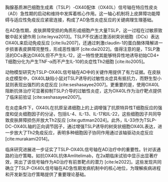 胸腺基质淋巴细胞生成素（TSLP）-OX40配体（OX40L）信号轴在特应性皮炎（AD）急性期的启动和维持中发挥着核心作用。这一轴心机制将上皮屏障功能障碍与适应性免疫反应紧密连接，构成了AD急性炎症反应的关键病理生理基础。

在AD急性期，皮肤屏障受损的角质形成细胞产生大量TSLP，这一过程在过敏原致敏中起关键作用 [cite:leyva2013]。TSLP不仅通过激活树突状细胞（DCs）表达OX40L来启动免疫反应 [cite:liu2007]，还通过刺激claudin-1的蛋白酶体降解进一步损害表皮屏障完整性，形成恶性循环 [cite:dai2022]。值得注意的是，TSLP激活的DCs表达OX40L但不产生IL-12，这一特性使其能够特异性地诱导初始CD4+ T细胞分化为产生TNF-α而不产生IL-10的炎症性Th2细胞 [cite:ito2005]。

动物模型研究为TSLP-OX40L信号轴在AD中的关键作用提供了有力证据。在皮肤炎症模型中，OX40L缺陷小鼠对TSLP诱导的过敏性炎症具有抵抗力，而野生型小鼠则表现出强烈的炎症反应 [cite:seshasayee2007]。更重要的是，使用OX40L阻断抗体治疗可显著抑制TSLP介导的过敏性炎症，这为OX40L作为治疗靶点提供了临床前验证 [cite:seshasayee2007]。

在炎症条件下，OX40L在抗原呈递细胞上的上调增强了抗原特异性T细胞反应的强度和促炎细胞因子的分泌，包括IL-4、IL-13、IL-17和IL-22，这些细胞因子共同导致皮肤屏障损伤并放大Th2反应 [cite:guttman2024]。此外，IL-33作为TSLP-DC-OX40L轴的正向调节因子，通过增强TSLP诱导的树突状细胞OX40L表达，进一步放大了Th2免疫反应，表明多种细胞因子协同作用通过该轴驱动炎症反应 [cite:murakami2014]。

临床研究进展进一步证实了TSLP-OX40L信号轴在AD治疗中的重要性。针对该通路的治疗策略，如抗OX40L抗体Amlitelimab，在2a期临床试验中显示出显著疗效，突出了该信号轴作为AD治疗有前景靶点的潜力 [cite:le2022]。这些发现共同确立了TSLP-OX40L信号轴在AD急性期发病机制中的核心地位，为理解疾病进程和开发新型治疗策略提供了重要理论基础。